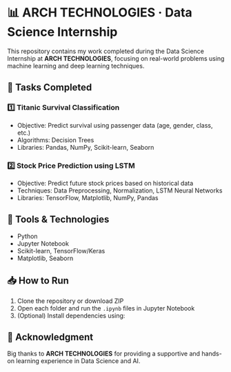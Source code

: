 # 📊 ARCH TECHNOLOGIES · Data Science Internship

This repository contains my work completed during the Data Science Internship at **ARCH TECHNOLOGIES**, focusing on real-world problems using machine learning and deep learning techniques.

## 🧪 Tasks Completed

### 1️⃣ Titanic Survival Classification
- Objective: Predict survival using passenger data (age, gender, class, etc.)
- Algorithms: Decision Trees
- Libraries: Pandas, NumPy, Scikit-learn, Seaborn

### 2️⃣ Stock Price Prediction using LSTM
- Objective: Predict future stock prices based on historical data
- Techniques: Data Preprocessing, Normalization, LSTM Neural Networks
- Libraries: TensorFlow, Matplotlib, NumPy, Pandas

## 🧠 Tools & Technologies
- Python
- Jupyter Notebook
- Scikit-learn, TensorFlow/Keras
- Matplotlib, Seaborn

## 📥 How to Run
1. Clone the repository or download ZIP
2. Open each folder and run the `.ipynb` files in Jupyter Notebook
3. (Optional) Install dependencies using:


## 🙌 Acknowledgment
Big thanks to **ARCH TECHNOLOGIES** for providing a supportive and hands-on learning experience in Data Science and AI.

